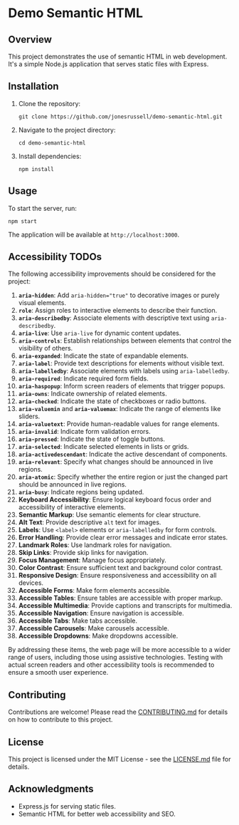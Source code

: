 # Demo Semantic HTML

## Overview

This project demonstrates the use of semantic HTML in web development. It's a simple Node.js application that serves static files with Express.

## Installation

1. Clone the repository:
   ```
   git clone https://github.com/jonesrussell/demo-semantic-html.git
   ```
2. Navigate to the project directory:
   ```
   cd demo-semantic-html
   ```
3. Install dependencies:
   ```
   npm install
   ```

## Usage

To start the server, run:
```
npm start
```

The application will be available at `http://localhost:3000`.

## Accessibility TODOs

The following accessibility improvements should be considered for the project:

1. **`aria-hidden`**: Add `aria-hidden="true"` to decorative images or purely visual elements.
2. **`role`**: Assign roles to interactive elements to describe their function.
3. **`aria-describedby`**: Associate elements with descriptive text using `aria-describedby`.
4. **`aria-live`**: Use `aria-live` for dynamic content updates.
5. **`aria-controls`**: Establish relationships between elements that control the visibility of others.
6. **`aria-expanded`**: Indicate the state of expandable elements.
7. **`aria-label`**: Provide text descriptions for elements without visible text.
8. **`aria-labelledby`**: Associate elements with labels using `aria-labelledby`.
9. **`aria-required`**: Indicate required form fields.
10. **`aria-haspopup`**: Inform screen readers of elements that trigger popups.
11. **`aria-owns`**: Indicate ownership of related elements.
12. **`aria-checked`**: Indicate the state of checkboxes or radio buttons.
13. **`aria-valuemin`** and **`aria-valuemax`**: Indicate the range of elements like sliders.
14. **`aria-valuetext`**: Provide human-readable values for range elements.
15. **`aria-invalid`**: Indicate form validation errors.
16. **`aria-pressed`**: Indicate the state of toggle buttons.
17. **`aria-selected`**: Indicate selected elements in lists or grids.
18. **`aria-activedescendant`**: Indicate the active descendant of components.
19. **`aria-relevant`**: Specify what changes should be announced in live regions.
20. **`aria-atomic`**: Specify whether the entire region or just the changed part should be announced in live regions.
21. **`aria-busy`**: Indicate regions being updated.
22. **Keyboard Accessibility**: Ensure logical keyboard focus order and accessibility of interactive elements.
23. **Semantic Markup**: Use semantic elements for clear structure.
24. **Alt Text**: Provide descriptive `alt` text for images.
25. **Labels**: Use `<label>` elements or `aria-labelledby` for form controls.
26. **Error Handling**: Provide clear error messages and indicate error states.
27. **Landmark Roles**: Use landmark roles for navigation.
28. **Skip Links**: Provide skip links for navigation.
29. **Focus Management**: Manage focus appropriately.
30. **Color Contrast**: Ensure sufficient text and background color contrast.
31. **Responsive Design**: Ensure responsiveness and accessibility on all devices.
32. **Accessible Forms**: Make form elements accessible.
33. **Accessible Tables**: Ensure tables are accessible with proper markup.
34. **Accessible Multimedia**: Provide captions and transcripts for multimedia.
35. **Accessible Navigation**: Ensure navigation is accessible.
36. **Accessible Tabs**: Make tabs accessible.
37. **Accessible Carousels**: Make carousels accessible.
38. **Accessible Dropdowns**: Make dropdowns accessible.

By addressing these items, the web page will be more accessible to a wider range of users, including those using assistive technologies. Testing with actual screen readers and other accessibility tools is recommended to ensure a smooth user experience.

## Contributing

Contributions are welcome! Please read the [CONTRIBUTING.md](CONTRIBUTING.md) for details on how to contribute to this project.

## License

This project is licensed under the MIT License - see the [LICENSE.md](LICENSE.md) file for details.

## Acknowledgments

- Express.js for serving static files.
- Semantic HTML for better web accessibility and SEO.
